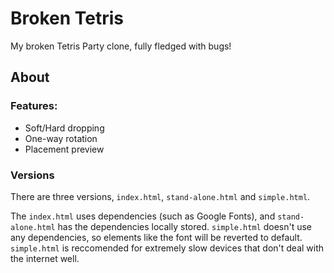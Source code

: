 # Broken Tetris

My broken Tetris Party clone, fully fledged with bugs!

## About

### Features:

- Soft/Hard dropping
- One-way rotation
- Placement preview

### Versions

There are three versions, `index.html`, `stand-alone.html` and `simple.html`.

The `index.html` uses dependencies (such as Google Fonts), and `stand-alone.html` has the dependencies locally stored. `simple.html` doesn't use any dependencies, so elements like the font will be reverted to default. `simple.html` is reccomended for extremely slow devices that don't deal with the internet well.
